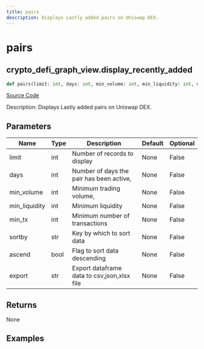 ```yaml
---
title: pairs
description: Displays Lastly added pairs on Uniswap DEX.
---
```

# pairs

## crypto_defi_graph_view.display_recently_added

```python
def pairs(limit: int, days: int, min_volume: int, min_liquidity: int, min_tx: int, sortby: str, ascend: bool, export: str) -> None:
```
[Source Code](https://github.com/OpenBB-finance/OpenBBTerminal/tree/main/openbb_terminal/cryptocurrency/defi/graph_view.py#L101)

Description: Displays Lastly added pairs on Uniswap DEX.

## Parameters

| Name | Type | Description | Default | Optional |
| ---- | ---- | ----------- | ------- | -------- |
| limit | int | Number of records to display | None | False |
| days | int | Number of days the pair has been active, | None | False |
| min_volume | int | Minimum trading volume, | None | False |
| min_liquidity | int | Minimum liquidity | None | False |
| min_tx | int | Minimum number of transactions | None | False |
| sortby | str | Key by which to sort data | None | False |
| ascend | bool | Flag to sort data descending | None | False |
| export | str | Export dataframe data to csv,json,xlsx file | None | False |

## Returns

None

## Examples

